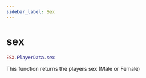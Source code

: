 ```yaml
---
sidebar_label: Sex
---
```

# sex

```lua
ESX.PlayerData.sex
```

This function returns the players sex (Male or Female)
